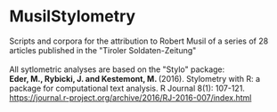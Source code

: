 # MusilStylometry
Scripts and corpora for the attribution to Robert Musil of a series of 28 articles published in the "Tiroler Soldaten-Zeitung" <br /> <br />
All sytlometric analyses are based on the "Stylo" package: <br />
<b>Eder, M., Rybicki, J. and Kestemont, M. </b>(2016). Stylometry with R: 
a package for computational text analysis. R Journal 8(1): 107-121. <br />
<https://journal.r-project.org/archive/2016/RJ-2016-007/index.html> <br />
